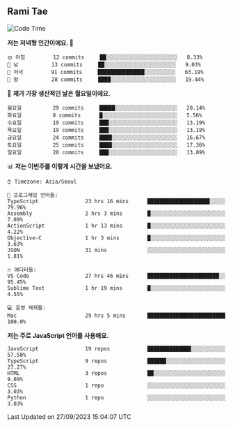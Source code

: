 ## Rami Tae

<!--START_SECTION:waka-->
![Code Time](http://img.shields.io/badge/Code%20Time-1%2C070%20hrs%2037%20mins-blue)

**저는 저녁형 인간이에요. 🦉** 

```text
🌞 아침         12 commits     ██░░░░░░░░░░░░░░░░░░░░░░░   8.33% 
🌆 낮　         13 commits     ██░░░░░░░░░░░░░░░░░░░░░░░   9.03% 
🌃 저녁         91 commits     ███████████████░░░░░░░░░░   63.19% 
🌙 밤　         28 commits     ████░░░░░░░░░░░░░░░░░░░░░   19.44%

```
📅 **제가 가장 생산적인 날은 월요일이에요.** 

```text
월요일          29 commits     █████░░░░░░░░░░░░░░░░░░░░   20.14% 
화요일          8 commits      █░░░░░░░░░░░░░░░░░░░░░░░░   5.56% 
수요일          19 commits     ███░░░░░░░░░░░░░░░░░░░░░░   13.19% 
목요일          19 commits     ███░░░░░░░░░░░░░░░░░░░░░░   13.19% 
금요일          24 commits     ████░░░░░░░░░░░░░░░░░░░░░   16.67% 
토요일          25 commits     ████░░░░░░░░░░░░░░░░░░░░░   17.36% 
일요일          20 commits     ███░░░░░░░░░░░░░░░░░░░░░░   13.89%

```


📊 **저는 이번주를 이렇게 시간을 보냈어요.** 

```text
⌚︎ Timezone: Asia/Seoul

💬 프로그래밍 언어들: 
TypeScript               23 hrs 16 mins      ████████████████████░░░░░   79.96% 
Assembly                 2 hrs 3 mins        █░░░░░░░░░░░░░░░░░░░░░░░░   7.09% 
ActionScript             1 hr 13 mins        █░░░░░░░░░░░░░░░░░░░░░░░░   4.22% 
Objective-C              1 hr 3 mins         █░░░░░░░░░░░░░░░░░░░░░░░░   3.63% 
JSON                     31 mins             ░░░░░░░░░░░░░░░░░░░░░░░░░   1.81%

🔥 에디터들: 
VS Code                  27 hrs 46 mins      ███████████████████████░░   95.45% 
Sublime Text             1 hr 19 mins        █░░░░░░░░░░░░░░░░░░░░░░░░   4.55%

💻 운영 체제들: 
Mac                      29 hrs 5 mins       █████████████████████████   100.0%

```

**저는 주로 JavaScript 언어를 사용해요.** 

```text
JavaScript               19 repos            ██████████████░░░░░░░░░░░   57.58% 
TypeScript               9 repos             ██████░░░░░░░░░░░░░░░░░░░   27.27% 
HTML                     3 repos             ██░░░░░░░░░░░░░░░░░░░░░░░   9.09% 
CSS                      1 repo              ░░░░░░░░░░░░░░░░░░░░░░░░░   3.03% 
Python                   1 repo              ░░░░░░░░░░░░░░░░░░░░░░░░░   3.03%

```



 Last Updated on 27/09/2023 15:04:07 UTC
<!--END_SECTION:waka-->
